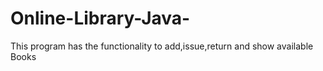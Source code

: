 # Online-Library-Java-
This program has the functionality to add,issue,return and show available Books
